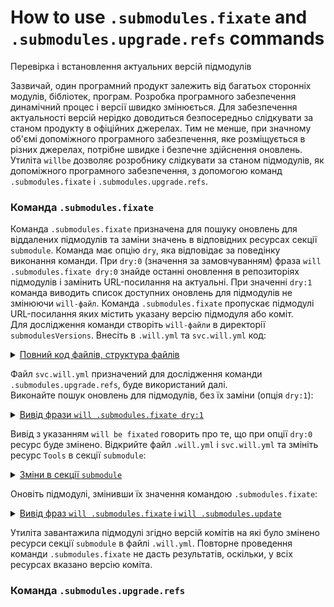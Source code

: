 # How to use `.submodules.fixate` and `.submodules.upgrade.refs` commands 

Перевірка і встановлення актуальних версій підмодулів 

Зазвичай, один програмний продукт залежить від багатьох сторонніх модулів, бібліотек, програм. Розробка програмного забезпечення динамічний процес і версії швидко змінюється. Для забезпечення  актуальності версій нерідко доводиться безпосередньо слідкувати за станом продукту в офіційних джерелах. Тим не менше, при значному об'ємі допоміжного програмного забезпечення, яке розміщується в різних джерелах, потрібне швидке і безпечне здійснення оновлень. Утиліта `willbe` дозволяє розробнику слідкувати за станом підмодулів, як допоміжного програмного забезпечення, з допомогою команд `.submodules.fixate` i `.submodules.upgrade.refs`.   

### Команда `.submodules.fixate`  
Команда `.submodules.fixate` призначена для пошуку оновлень для віддалених підмодулів та заміни значень в відповідних ресурсах секції `submodule`. Команда має опцію `dry`, яка відповідає за поведінку виконання команди. При `dry:0` (значення за замовчуванням) фраза `will .submodules.fixate dry:0` знайде останні оновлення в репозиторіях підмодулів і замінить URL-посилання на актуальні. При значенні `dry:1` команда виводить список доступних оновлень для підмодулів не змінюючи `will-файл`. Команда `.submodules.fixate` пропускає підмодулі URL-посилання яких містить указану версію підмодуля або коміт.  
Для дослідження команди створіть `will-файли` в директорії `submodulesVersions`. Внесіть в `.will.yml` та `svc.will.yml` код:  

<details>
  <summary><u>Повний код файлів, структура файлів</u></summary>

```yaml
about :

  name : versionControl
  description : "To test .submodules.fixate and .submodules.upgrade.refs commands"
    
submodule :

  Tools : git+https:///github.com/Wandalen/wTools.git/out/wTools#master
  PathFundamentals : git+https:///github.com/Wandalen/wPathFundamentals.git/out/wPathFundamentals#master
  Files : git+https:///github.com/Wandalen/wFiles.git/out/wFiles#master

```

<p>Структура модуля</p>

```
submodulesVersions
        ├── svc.will.yml
        └── .will.yml

```

</details>

Файл `svc.will.yml` призначений для дослідження команди `.submodules.upgrade.refs`, буде використаний далі.  
Виконайте пошук оновлень для підмодулів, без їх заміни (опція `dry:1`):  

<details>
  <summary><u>Вивід фрази <code>will .submodules.fixate dry:1</code></u></summary>

```
[user@user ~]$ will .submodules.fixate dry:1
...
Remote path of module::versionControl / module::Tools will be fixated
  git+https:///github.com/Wandalen/wTools.git/out/wTools : .#56afe924c2680301078ccb8ad24a9e7be7008485 <- .#master
  in /path_to_file/.will.yml
Remote path of module::versionControl / module::PathFundamentals will be fixated
  git+https:///github.com/Wandalen/wPathFundamentals.git/out/wPathFundamentals : .#5f6be76c9e6bf832919827c34bc4eaa0c3fee0dd <- .#master
  in /path_to_file/.will.yml
Remote path of module::versionControl / module::Files will be fixated
  git+https:///github.com/Wandalen/wFiles.git/out/wFiles : .#7de48ed4c9134854d7083bd8edbd2f0acf0de6d5 <- .#master
  in /path_to_file/.will.yml

```

</details>

Вивід з указанням `will be fixated` говорить про те, що при опції `dry:0` ресурс буде змінено. Відкрийте файл `.will.yml` i `svc.will.yml` та змініть ресурс `Tools` в секції `submodule`:  

<details>
  <summary><u>Зміни в секції <code>submodule</code></u></summary>

```yaml    
submodule :

  Tools : git+https:///github.com/Wandalen/wTools.git/out/wTools#ec60e39ded1669e27abaa6fc2798ee13804c400a
  PathFundamentals : git+https:///github.com/Wandalen/wPathFundamentals.git/out/wPathFundamentals#master
  Files : git+https:///github.com/Wandalen/wFiles.git/out/wFiles#master

```

<p>Структура модуля</p>

```
submodulesVersions
        ├── svc.will.yml
        └── .will.yml

```

</details>

Оновіть підмодулі, змінивши їх значення командою `.submodules.fixate`:

<details>
  <summary><u>Вивід фраз <code>will .submodules.fixate</code> i <code>will .submodules.update</code></u></summary>
<p>Вивід фрази <code>will .submodules.fixate</code></p>


```
[user@user ~]$ will .submodules.fixate
...
Remote path of module::versionControl / module::PathFundamentals fixated
  git+https:///github.com/Wandalen/wPathFundamentals.git/out/wPathFundamentals : .#5f6be76c9e6bf832919827c34bc4eaa0c3fee0dd <- .#master
  in /path_to_file/.will.yml
Remote path of module::versionControl / module::Files fixated
  git+https:///github.com/Wandalen/wFiles.git/out/wFiles : .#7de48ed4c9134854d7083bd8edbd2f0acf0de6d5 <- .#master
  in /path_to_file/.will.yml

```

<p>Вивід фрази <code>will .submodules.update</code></p>

```
   . Read : /path_to_file/.module/Tools/out/wTools.out.will.yml
   + module::Tools version ec60e39ded1669e27abaa6fc2798ee13804c400a was updated in 13.746s
   . Read : /path_to_file/.module/PathFundamentals/out/wPathFundamentals.out.will.yml
   + module::PathFundamentals version 5f6be76c9e6bf832919827c34bc4eaa0c3fee0dd was updated in 4.557s
   . Read : /path_to_file/.module/Files/out/wFiles.out.will.yml
   + module::Files version 7de48ed4c9134854d7083bd8edbd2f0acf0de6d5 was updated in 11.205s
 + 3/3 submodule(s) of module::versionControl were updated in 29.518s

```

</details>

Утиліта завантажила підмодулі згідно версій комітів на які було змінено ресурси секції `submodule` в файлі `.will.yml`. Повторне проведення команди `.submodules.fixate` не дасть результатів, оскільки, у всіх ресурсах вказано версію коміта.  

### Команда `.submodules.upgrade.refs` 